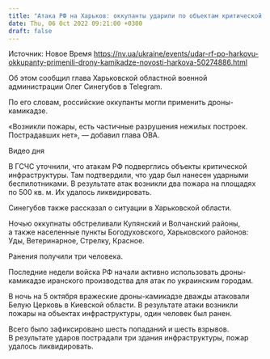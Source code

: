```yaml
---
title: "Атака РФ на Харьков: оккупанты ударили по объектам критической инфраструктуры дронами-камикадзе"
date: Thu, 06 Oct 2022 09:21:00 +0300
draft: false
---
```

Источник: Новое Время https://nv.ua/ukraine/events/udar-rf-po-harkovu-okkupanty-primenili-drony-kamikadze-novosti-harkova-50274886.html


 Об этом сообщил глава Харьковской областной военной администрации Олег Синегубов в Telegram.

По его словам, российские оккупанты могли применить дроны-камикадзе.

«Возникли пожары, есть частичные разрушения нежилых построек. Пострадавших нет», — добавил глава ОВА.

 Видео дня   

В ГСЧС уточнили, что атакам РФ подверглись объекты критической инфраструктуры. Там подтвердили, что удар был нанесен ударными беспилотниками. В результате атак возникли два пожара на площадях по 500 кв. м. Их удалось ликвидировать.

Синегубов также рассказал о ситуации в Харьковской области.

 Ночью оккупнаты обстреливали Купянский и Волчанский районы, а также населенные пункты Богодуховского, Харьковского районов: Уды, Ветеринарное, Стрелку, Красное.

Ранения получили три человека.

Последние недели войска РФ начали активно использовать дроны-камикадзе иранского производства для атак по украинским городам.

В ночь на 5 октября вражеские дроны-камикадзе дважды атаковали Белую Церковь в Киевской области. В результате атаки возникли пожары на объектах инфраструктуры, один человек был ранен.

Всего было зафиксировано шесть попаданий и шесть взрывов. В результате ударов пострадали три здания инфраструктуры, пожар удалось ликвидировать.
